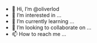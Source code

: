 - 👋 Hi, I’m @oliverlod
- 👀 I’m interested in ...
- 🌱 I’m currently learning ...
- 💞️ I’m looking to collaborate on ...
- 📫 How to reach me ...

<!---
oliverlod/oliverlod is a ✨ special ✨ repository because its `README.md` (this file) appears on your GitHub profile.
You can click the Preview link to take a look at your changes.
--->
